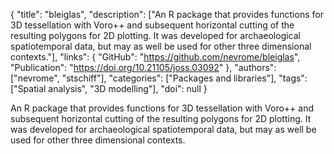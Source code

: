 {
  "title": "bleiglas",
  "description": ["An R package that provides functions for 3D tessellation with Voro++ and subsequent horizontal cutting of the resulting polygons for 2D plotting. It was developed for archaeological spatiotemporal data, but may as well be used for other three dimensional contexts."],
  "links": {
    "GitHub": "https://github.com/nevrome/bleiglas",
    "Publication": "https://doi.org/10.21105/joss.03092"
  },
  "authors": ["nevrome", "stschiff"],
  "categories": ["Packages and libraries"],
  "tags": ["Spatial analysis", "3D modelling"],
  "doi": null
}

<!-- Generated by csv2md.R – do not edit by hand -->

An R package that provides functions for 3D tessellation with Voro++ and subsequent horizontal cutting of the resulting polygons for 2D plotting. It was developed for archaeological spatiotemporal data, but may as well be used for other three dimensional contexts.